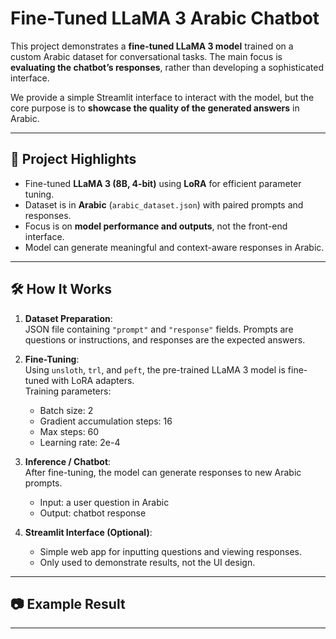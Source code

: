 # Fine-Tuned LLaMA 3 Arabic Chatbot

This project demonstrates a **fine-tuned LLaMA 3 model** trained on a custom Arabic dataset for conversational tasks. The main focus is **evaluating the chatbot’s responses**, rather than developing a sophisticated interface.

We provide a simple Streamlit interface to interact with the model, but the core purpose is to **showcase the quality of the generated answers** in Arabic.

---

## 🔹 Project Highlights

- Fine-tuned **LLaMA 3 (8B, 4-bit)** using **LoRA** for efficient parameter tuning.
- Dataset is in **Arabic** (`arabic_dataset.json`) with paired prompts and responses.
- Focus is on **model performance and outputs**, not the front-end interface.
- Model can generate meaningful and context-aware responses in Arabic.

---

## 🛠️ How It Works

1. **Dataset Preparation**:  
   JSON file containing `"prompt"` and `"response"` fields. Prompts are questions or instructions, and responses are the expected answers.

2. **Fine-Tuning**:  
   Using `unsloth`, `trl`, and `peft`, the pre-trained LLaMA 3 model is fine-tuned with LoRA adapters.  
   Training parameters:

   - Batch size: 2
   - Gradient accumulation steps: 16
   - Max steps: 60
   - Learning rate: 2e-4

3. **Inference / Chatbot**:  
   After fine-tuning, the model can generate responses to new Arabic prompts.

   - Input: a user question in Arabic
   - Output: chatbot response

4. **Streamlit Interface (Optional)**:
   - Simple web app for inputting questions and viewing responses.
   - Only used to demonstrate results, not the UI design.

---

## 📷 Example Result

---

